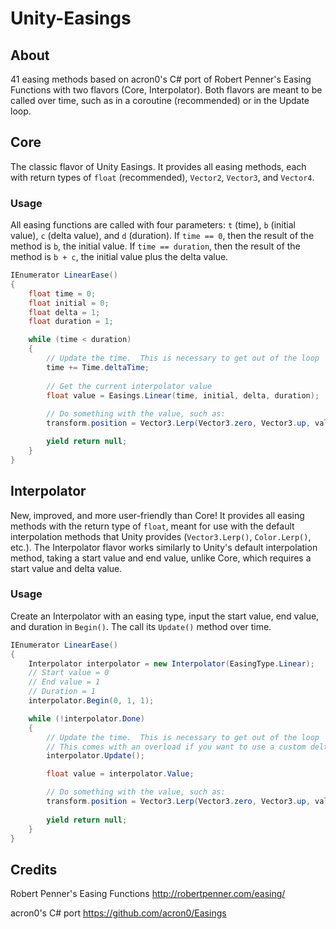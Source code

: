 # Unity-Easings
## About
41 easing methods based on acron0's C# port of Robert Penner's Easing Functions with two flavors (Core, Interpolator).  Both flavors are meant to be called over time, such as in a coroutine (recommended) or in the Update loop.

## Core
The classic flavor of Unity Easings.  It provides all easing methods, each with return types of `float` (recommended), `Vector2`, `Vector3`, and `Vector4`.

### Usage
All easing functions are called with four parameters: `t` (time), `b` (initial value), `c` (delta value), and `d` (duration).
If `time == 0`, then the result of the method is `b`, the initial value.  If `time == duration`, then the result of the method is `b + c`, the initial value plus the delta value.

```csharp
IEnumerator LinearEase()
{
    float time = 0;
    float initial = 0;
    float delta = 1;
    float duration = 1;

    while (time < duration)
    {
        // Update the time.  This is necessary to get out of the loop
        time += Time.deltaTime;
        
        // Get the current interpolator value
        float value = Easings.Linear(time, initial, delta, duration);
        
        // Do something with the value, such as:
        transform.position = Vector3.Lerp(Vector3.zero, Vector3.up, value);

        yield return null;
    }
}
```

## Interpolator
New, improved, and more user-friendly than Core!  It provides all easing methods with the return type of `float`, meant for use with the default interpolation methods that Unity provides (`Vector3.Lerp()`, `Color.Lerp()`, etc.).  The Interpolator flavor works similarly to Unity's default interpolation method, taking a start value and end value, unlike Core, which requires a start value and delta value.

### Usage
Create an Interpolator with an easing type, input the start value, end value, and duration in `Begin()`.  The call its `Update()` method over time.

```csharp
IEnumerator LinearEase()
{
    Interpolator interpolator = new Interpolator(EasingType.Linear);
    // Start value = 0
    // End value = 1
    // Duration = 1
    interpolator.Begin(0, 1, 1);

    while (!interpolator.Done)
    {
        // Update the time.  This is necessary to get out of the loop
        // This comes with an overload if you want to use a custom deltaTime
        interpolator.Update();

        float value = interpolator.Value;

        // Do something with the value, such as:
        transform.position = Vector3.Lerp(Vector3.zero, Vector3.up, value);
        
        yield return null;
    }
}
```

## Credits
Robert Penner's Easing Functions
http://robertpenner.com/easing/

acron0's C# port
https://github.com/acron0/Easings
